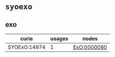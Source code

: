 # `syoexo`

## exo

| curie        |   usages | nodes                                                     |
|--------------|----------|-----------------------------------------------------------|
| SYOExO:14974 |        1 | [ExO:0000080](http://purl.obolibrary.org/obo/ExO_0000080) |

